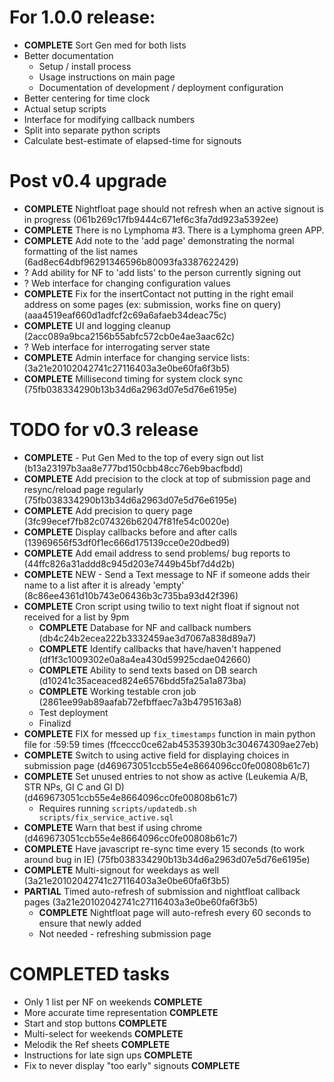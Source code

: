 # For 1.0.0 release:

- **COMPLETE** Sort Gen med for both lists
- Better documentation
  - Setup / install process
  - Usage instructions on main page
  - Documentation of development / deployment configuration
- Better centering for time clock
- Actual setup scripts
- Interface for modifying callback numbers
- Split into separate python scripts
- Calculate best-estimate of elapsed-time for signouts

# Post v0.4 upgrade

- **COMPLETE** Nightfloat page should not refresh when an active signout is in progress (061b269c17fb9444c671ef6c3fa7dd923a5392ee)
- **COMPLETE** There is no Lymphoma #3. There is a Lymphoma green APP.
- **COMPLETE** Add note to the 'add page' demonstrating the normal formatting of the list names (6ad8ec64dbf96291346596b80093fa3387622429)
- ? Add ability for NF to 'add lists' to the person currently signing out
- ? Web interface for changing configuration values
- **COMPLETE** Fix for the insertContact not putting in the right email address on some pages (ex: submission, works fine on query) (aaa4519eaf660d1adfcf2c69a6afaeb34deac75c)
- **COMPLETE** UI and logging cleanup (2acc089a9bca2156b55abfc572cb0e4ae3aac62c)
- ? Web interface for interrogating server state
- **COMPLETE** Admin interface for changing service lists: (3a21e20102042741c27116403a3e0be60fa6f3b5)
- **COMPLETE** Millisecond timing for system clock sync (75fb038334290b13b34d6a2963d07e5d76e6195e)

# TODO for v0.3 release

- **COMPLETE** - Put Gen Med to the top of every sign out list (b13a23197b3aa8e777bd150cbb48cc76eb9bacfbdd)
- **COMPLETE** Add precision to the clock at top of submission page and resync/reload page regularly (75fb038334290b13b34d6a2963d07e5d76e6195e)
- **COMPLETE** Add precision to query page (3fc99ecef7fb82c074326b62047f81fe54c0020e)
- **COMPLETE** Display callbacks before and after calls (13969656f53df0f1ec666d175139cce0e20dbed9)
- **COMPLETE** Add email address to send problems/ bug reports to (44ffc826a31addd8c945d203e7449b45bf7d4d2b)
- **COMPLETE** NEW - Send a Text message to NF if someone adds their name to a list after it is already 'empty' (8c86ee4361d10b743e06436b3c735ba93d42f396)
- **COMPLETE** Cron script using twilio to text night float if signout not received for a list by 9pm
  - **COMPLETE** Database for NF and callback numbers (db4c24b2ecea222b3332459ae3d7067a838d89a7)
  - **COMPLETE** Identify callbacks that have/haven't happened (df1f3c1009302e0a8a4ea430d59925cdae042660)
  - **COMPLETE** Ability to send texts based on DB search (d10241c35aceaced824e6576bdd5fa25a1a873ba)
  - **COMPLETE** Working testable cron job (2861ee99ab89aafab72efbffaec7a3b4795163a8)
  - Test deployment
  - Finalizd
- **COMPLETE** FIX for messed up `fix_timestamps` function in main python file for :59:59 times (ffceccc0ce62ab45353930b3c304674309ae27eb)
- **COMPLETE** Switch to using active field for displaying choices in submission page (d469673051ccb55e4e8664096cc0fe00808b61c7)
- **COMPLETE** Set unused entries to not show as active (Leukemia A/B, STR NPs, GI C and GI D) (d469673051ccb55e4e8664096cc0fe00808b61c7)
  - Requires running `scripts/updatedb.sh scripts/fix_service_active.sql`
- **COMPLETE** Warn that best if using chrome (d469673051ccb55e4e8664096cc0fe00808b61c7)
- **COMPLETE** Have javascript re-sync time every 15 seconds (to work around bug in IE) (75fb038334290b13b34d6a2963d07e5d76e6195e)
- **COMPLETE** Multi-signout for weekdays as well (3a21e20102042741c27116403a3e0be60fa6f3b5)
- **PARTIAL** Timed auto-refresh of submission and nightfloat callback pages (3a21e20102042741c27116403a3e0be60fa6f3b5)
  - **COMPLETE** Nightfloat page will auto-refresh every 60 seconds to ensure that newly added
  - Not needed - refreshing submission page

# COMPLETED tasks

- Only 1 list per NF on weekends **COMPLETE**
- More accurate time representation **COMPLETE**
- Start and stop buttons **COMPLETE**
- Multi-select for weekends **COMPLETE**
- Melodik the Ref sheets **COMPLETE**
- Instructions for late sign ups **COMPLETE**
- Fix to never display "too early" signouts **COMPLETE**
